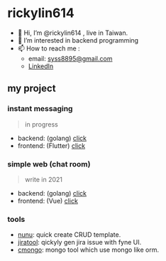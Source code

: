 
# rickylin614

- 👋 Hi, I’m @rickylin614 , live in Taiwan.
- 👀 I’m interested in backend programming
- 📫 How to reach me :
  - email: syss8895@gmail.com
  - [LinkedIn](https://www.linkedin.com/in/yuchen-lin-b854541b2)

<!---
rickylin614/rickylin614 is a ✨ special ✨ repository because its `README.md` (this file) appears on your GitHub profile.
You can click the Preview link to take a look at your changes.
--->

## my project

### instant messaging
> in progress

- backend: (golang) [click](https://github.com/rickylin614/im)
- frontend: (Flutter) [click](https://github.com/rickylin614/flutter_im)

### simple web (chat room)
> write in 2021

- backend: (golang) [click](https://github.com/rickylin614/myGolangWebProject)
- frontend: (Vue) [click](https://github.com/rickylin614/myGolangWebProjectVue)

### tools

- [nunu](https://github.com/rickylin614/nunu): quick create CRUD template.
- [jiratool](https://github.com/rickylin614/jiratool): qickyly gen jira issue with fyne UI.
- [cmongo](https://github.com/rickylin614/common/blob/master/cmongo/model_test.go): mongo tool which use mongo like orm.
